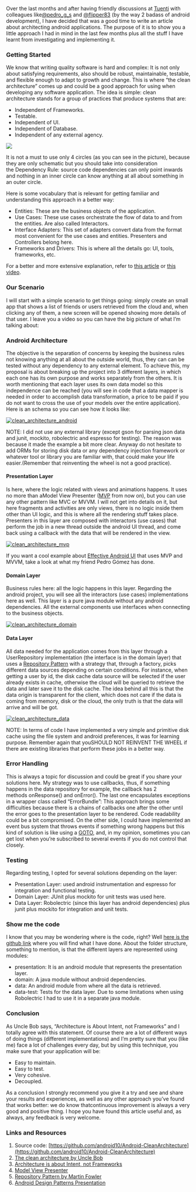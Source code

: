 Over the last months and after having friendly discussions at [Tuenti](http://corporate.tuenti.com/en/dev/blog) with colleagues like[@pedro_g_s](https://twitter.com/pedro_g_s) and [@flipper83](https://twitter.com/flipper83) (by the way 2 badass of android development), I have decided that was a good time to write an article about architecting android applications.
 The purpose of it is to show you a little approach I had in mind in the last few months plus all the stuff I have learnt from investigating and implementing it.

### Getting Started

We know that writing quality software is hard and complex: It is not only about satisfying requirements, also should be robust, maintainable, testable, and flexible enough to adapt to growth and change. This is where “the clean architecture” comes up and could be a good approach for using when developing any software application.
 The idea is simple: clean architecture stands for a group of practices that produce systems that are:

*   Independent of Frameworks.
*   Testable.
*   Independent of UI.
*   Independent of Database.
*   Independent of any external agency.

[![](http://fernandocejas.com/wp-content/uploads/2014/09/clean_architecture1.png)](http://fernandocejas.com/wp-content/uploads/2014/09/clean_architecture1.png)

It is not a must to use only 4 circles (as you can see in the picture), because they are only schematic but you should take into consideration the Dependency Rule: source code dependencies can only point inwards and nothing in an inner circle can know anything at all about something in an outer circle.

Here is some vocabulary that is relevant for getting familiar and understanding this approach in a better way:

*   Entities: These are the business objects of the application.
*   Use Cases: These use cases orchestrate the flow of data to and from the entities. Are also called Interactors.
*   Interface Adapters: This set of adapters convert data from the format most convenient for the use cases and entities. Presenters and Controllers belong here.
*   Frameworks and Drivers: This is where all the details go: UI, tools, frameworks, etc.

For a better and more extensive explanation, refer to [this article](http://blog.8thlight.com/uncle-bob/2012/08/13/the-clean-architecture.html) or [this video](http://vimeo.com/43612849).

### Our Scenario

I will start with a simple scenario to get things going: simply create an small app that shows a list of friends or users retrieved from the cloud and, when clicking any of them, a new screen will be opened showing more details of that user.
 I leave you a video so you can have the big picture of what I’m talking about:

### Android Architecture

The objective is the separation of concerns by keeping the business rules not knowing anything at all about the outside world, thus, they can can be tested without any dependency to any external element.
 To achieve this, my proposal is about breaking up the project into 3 different layers, in which each one has its own purpose and works separately from the others.
 It is worth mentioning that each layer uses its own data model so this independence can be reached (you will see in code that a data mapper is needed in order to accomplish data transformation, a price to be paid if you do not want to cross the use of your models over the entire application).
 Here is an schema so you can see how it looks like:

[![clean_architecture_android](http://fernandocejas.com/wp-content/uploads/2014/09/clean_architecture_android.png)](http://fernandocejas.com/wp-content/uploads/2014/09/clean_architecture_android.png)

NOTE: I did not use any external library (except gson for parsing json data and junit, mockito, robolectric and espresso for testing). The reason was because it made the example a bit more clear. Anyway do not hesitate to add ORMs for storing disk data or any dependency injection framework or whatever tool or library you are familiar with, that could make your life easier.(Remember that reinventing the wheel is not a good practice).

#### Presentation Layer

Is here, where the logic related with views and animations happens. It uses no more than aModel View Presenter ([MVP](http://en.wikipedia.org/wiki/Model%E2%80%93view%E2%80%93presenter) from now on), but you can use any other pattern like MVC or MVVM. I will not get into details on it, but here fragments and activities are only views, there is no logic inside them other than UI logic, and this is where all the rendering stuff takes place.
 Presenters in this layer are composed with interactors (use cases) that perform the job in a new thread outside the android UI thread, and come back using a callback with the data that will be rendered in the view.

[![clean_architecture_mvp](http://fernandocejas.com/wp-content/uploads/2014/09/clean_architecture_mvp.png)](http://fernandocejas.com/wp-content/uploads/2014/09/clean_architecture_mvp.png)

If you want a cool example about [Effective Android UI](https://github.com/pedrovgs/EffectiveAndroidUI/) that uses MVP and MVVM, take a look at what my friend Pedro Gómez has done.

#### Domain Layer

Business rules here: all the logic happens in this layer. Regarding the android project, you will see all the interactors (use cases) implementations here as well.
 This layer is a pure java module without any android dependencies. All the external components use interfaces when connecting to the business objects.

[![clean_architecture_domain](http://fernandocejas.com/wp-content/uploads/2014/09/clean_architecture_domain.png)](http://fernandocejas.com/wp-content/uploads/2014/09/clean_architecture_domain.png)

#### Data Layer

All data needed for the application comes from this layer through a UserRepository implementation (the interface is in the domain layer) that uses a [Repository Pattern](http://martinfowler.com/eaaCatalog/repository.html) with a strategy that, through a factory, picks different data sources depending on certain conditions.
 For instance, when getting a user by id, the disk cache data source will be selected if the user already exists in cache, otherwise the cloud will be queried to retrieve the data and later save it to the disk cache.
 The idea behind all this is that the data origin is transparent for the client, which does not care if the data is coming from memory, disk or the cloud, the only truth is that the data will arrive and will be got.

[![clean_architecture_data](http://fernandocejas.com/wp-content/uploads/2014/09/clean_architecture_data.png)](http://fernandocejas.com/wp-content/uploads/2014/09/clean_architecture_data.png)

NOTE: In terms of code I have implemented a very simple and primitive disk cache using the file system and android preferences, it was for learning purpose. Remember again that youSHOULD NOT REINVENT THE WHEEL if there are existing libraries that perform these jobs in a better way.

### Error Handling

This is always a topic for discussion and could be great if you share your solutions here.
 My strategy was to use callbacks, thus, if something happens in the data repository for example, the callback has 2 methods onResponse() and onError(). The last one encapsulates exceptions in a wrapper class called “ErrorBundle”: This approach brings some difficulties because there is a chains of callbacks one after the other until the error goes to the presentation layer to be rendered. Code readability could be a bit compromised.
 On the other side, I could have implemented an event bus system that throws events if something wrong happens but this kind of solution is like using a [GOTO](http://www.drdobbs.com/jvm/programming-with-reason-why-is-goto-bad/228200966), and, in my opinion, sometimes you can get lost when you’re subscribed to several events if you do not control that closely.

### Testing

Regarding testing, I opted for several solutions depending on the layer:

*   Presentation Layer: used android instrumentation and espresso for integration and functional testing.
*   Domain Layer: JUnit plus mockito for unit tests was used here.
*   Data Layer: Robolectric (since this layer has android dependencies) plus junit plus mockito for integration and unit tests.

### Show me the code

I know that you may be wondering where is the code, right? Well [here is the github link](https://github.com/android10/Android-CleanArchitecture) where you will find what I have done. About the folder structure, something to mention, is that the different layers are represented using modules:

*   presentation: It is an android module that represents the presentation layer.
*   domain: A java module without android dependencies.
*   data: An android module from where all the data is retrieved.
*   data-test: Tests for the data layer. Due to some limitations when using Robolectric I had to use it in a separate java module.

### Conclusion

As Uncle Bob says, “Architecture is About Intent, not Frameworks” and I totally agree with this statement. Of course there are a lot of different ways of doing things (different implementations) and I’m pretty sure that you (like me) face a lot of challenges every day, but by using this technique, you make sure that your application will be:

*   Easy to maintain.
*   Easy to test.
*   Very cohesive.
*   Decoupled.

As a conclusion I strongly recommend you give it a try and see and share your results and experiences, as well as any other approach you’ve found that works better: we do know thatcontinuous improvement is always a very good and positive thing.
 I hope you have found this article useful and, as always, any feedback is very welcome.

### Links and Resources

1.  Source code: [https://github.com/android10/Android-CleanArchitecture](https://github.com/android10/Android-CleanArchitecture)
2.  [The clean architecture by Uncle Bob](http://blog.8thlight.com/uncle-bob/2012/08/13/the-clean-architecture.html)
3.  [Architecture is about Intent, not Frameworks](http://www.infoq.com/news/2013/07/architecture_intent_frameworks)
4.  [Model View Presenter](http://en.wikipedia.org/wiki/Model%E2%80%93view%E2%80%93presenter)
5.  [Repository Pattern by Martin Fowler](http://martinfowler.com/eaaCatalog/repository.html)
6.  [Android Design Patterns Presentation](http://www.slideshare.net/PedroVicenteGmezSnch/)